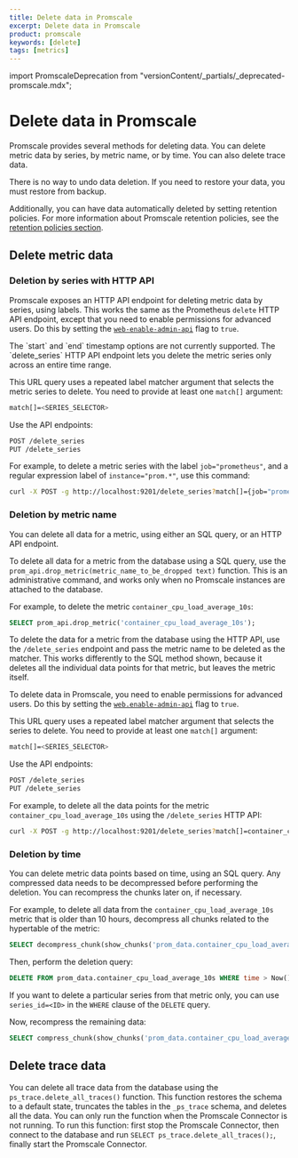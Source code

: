 ```yaml
---
title: Delete data in Promscale
excerpt: Delete data in Promscale
product: promscale
keywords: [delete]
tags: [metrics]
---
```


import PromscaleDeprecation from "versionContent/_partials/_deprecated-promscale.mdx";

# Delete data in Promscale

<PromscaleDeprecation />

Promscale provides several methods for deleting data. You can delete metric data
by series, by metric name, or by time. You can also delete trace data.

<Highlight type="warning">
There is no way to undo data deletion. If you need to restore your data,
you must restore from backup.
</Highlight>

Additionally, you can have data automatically deleted by setting retention
policies. For more information about Promscale retention policies, see the
[retention policies section][retention].

## Delete metric data

### Deletion by series with HTTP API

Promscale exposes an HTTP API endpoint for deleting metric data by series, using
labels. This works the same as the Prometheus `delete` HTTP API endpoint, except
that you need to enable permissions for advanced users. Do this by setting the
[`web-enable-admin-api`][web-enable-admin-api] flag to `true`.

<Highlight type="note">
The `start` and `end` timestamp options are not currently supported. The
`delete_series` HTTP API endpoint lets you delete the metric series only across an
entire time range.
</Highlight>

This URL query uses a repeated label matcher argument that selects the metric series
to delete. You need to provide at least one `match[]` argument:

```bash
match[]=<SERIES_SELECTOR>
```

Use the API endpoints:

```bash
POST /delete_series
PUT /delete_series
```

For example, to delete a metric series with the label `job="prometheus"`, and a regular
expression label of `instance="prom.*"`, use this command:

```bash
curl -X POST -g http://localhost:9201/delete_series?match[]={job="prometheus", instance=~"prom.*"}
```

### Deletion by metric name

You can delete all data for a metric, using either an SQL query, or an HTTP
API endpoint.

To delete all data for a metric from the database using a SQL query,
use the `prom_api.drop_metric(metric_name_to_be_dropped text)` function. This is
an administrative command, and works only when no Promscale instances are
attached to the database.

For example, to delete the metric `container_cpu_load_average_10s`:

```sql
SELECT prom_api.drop_metric('container_cpu_load_average_10s');
```

To delete the data for a metric from the database using the HTTP API,
use the `/delete_series` endpoint and pass the metric name to be deleted as the
matcher. This works differently to the SQL method shown, because it deletes all
the individual data points for that metric, but leaves the metric itself.

To delete data in Promscale, you need to enable permissions for advanced users.
Do this by setting the [`web.enable-admin-api`][web-enable-admin-api] flag
to `true`.

This URL query uses a repeated label matcher argument that selects the series to
delete. You need to provide at least one `match[]` argument:

```bash
match[]=<SERIES_SELECTOR>
```

Use the API endpoints:

```bash
POST /delete_series
PUT /delete_series
```

For example, to delete all the data points for the metric
`container_cpu_load_average_10s` using the `/delete_series` HTTP API:

```bash
curl -X POST -g http://localhost:9201/delete_series?match[]=container_cpu_load_average_10s
```

### Deletion by time

You can delete metric data points based on time, using an SQL query. Any compressed
data needs to be decompressed before performing the deletion. You can
recompress the chunks later on, if necessary.

For example, to delete all data from the `container_cpu_load_average_10s` metric
that is older than 10 hours, decompress all chunks
related to the hypertable of the metric:

```sql
SELECT decompress_chunk(show_chunks('prom_data.container_cpu_load_average_10s'));
```

Then, perform the deletion query:

```sql
DELETE FROM prom_data.container_cpu_load_average_10s WHERE time > Now() - interval '10 hour';
```

If you want to delete a particular series from that metric only, you can use `series_id=<ID>`
in the `WHERE` clause of the `DELETE` query.

Now, recompress the remaining data:

```sql
SELECT compress_chunk(show_chunks('prom_data.container_cpu_load_average_10s', older_than => '2 hours'));
```

## Delete trace data

You can delete all trace data from the database using the
`ps_trace.delete_all_traces()` function. This function restores the schema to a
default state, truncates the tables in the `_ps_trace` schema, and deletes all
the data. You can only run the function when the Promscale Connector is not
running.
<Highlight type="note">
To run this function: first stop the Promscale Connector, then connect to the
database and run `SELECT ps_trace.delete_all_traces();`, finally start the
Promscale Connector.
</Highlight>

[retention]: /promscale/:currentVersion:/manage-data/retention/
[web-enable-admin-api]: /promscale/:currentVersion:/cli/#web-server-flags
